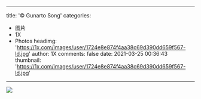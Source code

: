 
---
title: '© Gunarto Song'
categories: 
 - 图片
 - 1X
 - Photos
headimg: 'https://1x.com/images/user/1724e8e874f4aa38c69d390dd659f567-ld.jpg'
author: 1X
comments: false
date: 2021-03-25 00:36:43
thumbnail: 'https://1x.com/images/user/1724e8e874f4aa38c69d390dd659f567-ld.jpg'
---

<div>   
<img src="https://1x.com/images/user/1724e8e874f4aa38c69d390dd659f567-ld.jpg" referrerpolicy="no-referrer">  
</div>
            